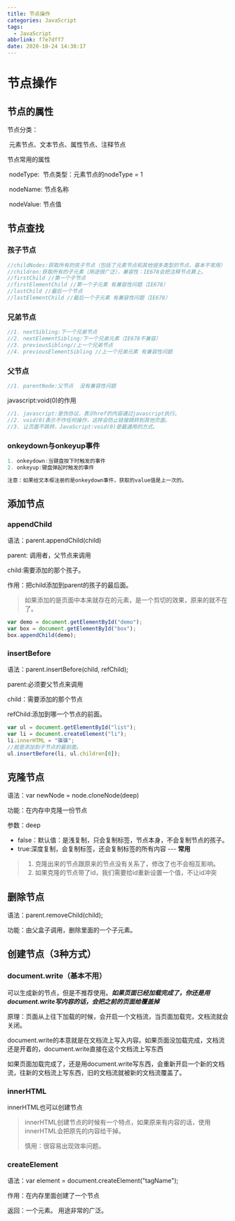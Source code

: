 ```yaml
---
title: 节点操作
categories: JavaScript
tags:
  - JavaScript
abbrlink: f7e7dff7
date: 2020-10-24 14:38:17
---
```


# 节点操作

## 节点的属性

节点分类：

​	元素节点、文本节点、属性节点、注释节点

节点常用的属性

​	nodeType:  节点类型：元素节点的nodeType = 1

​	nodeName: 节点名称

​	nodeValue: 节点值
<!--more-->

## 节点查找

### 孩子节点

```javascript
//childNodes:获取所有的孩子节点（包括了元素节点和其他很多类型的节点，基本不常用）
//children:获取所有的子元素（用途很广泛），兼容性：IE678会把注释节点算上。
//firstChild //第一个子节点
//firstElementChild //第一个子元素 有兼容性问题（IE678）
//lastChild //最后一个节点
//lastElementChild //最后一个子元素 有兼容性问题（IE678）
```

### 兄弟节点

```javascript
//1. nextSibling:下一个兄弟节点
//2. nextElementSibling:下一个兄弟元素（IE678不兼容）
//3. previousSibling//上一个兄弟节点
//4. previousElementSibling //上一个兄弟元素 有兼容性问题
```

### 父节点

```javascript
//1. parentNode:父节点  没有兼容性问题
```

javascript:void(0)的作用

```javascript
//1. javascript:是伪协议，表示href的内容通过javascript执行。
//2. void(0)表示不作任何操作，这样会防止链接跳转到其他页面。
//3. 让页面不跳转，JavaScript:void(0)是最通用的方式。
```

### onkeydown与onkeyup事件

```javascript
1. onkeydown:当键盘按下时触发的事件
2. onkeyup:键盘弹起时触发的事件

注意：如果给文本框注册的是onkeydown事件，获取的value值是上一次的。
```



## 添加节点

### appendChild

语法：parent.appendChild(child)

parent: 调用者，父节点来调用

child:需要添加的那个孩子。

作用：把child添加到parent的孩子的最后面。

> 如果添加的是页面中本来就存在的元素，是一个剪切的效果，原来的就不在了。

```javascript
var demo = document.getElementById("demo");
var box = document.getElementById("box");
box.appendChild(demo);
```

### insertBefore

语法：parent.insertBefore(child, refChild);

parent:必须要父节点来调用

child：需要添加的那个节点

refChild:添加到哪一个节点的前面。

```javascript
var ul = document.getElementById("list");
var li = document.createElement("li");
li.innerHTML = "骥骥";
//就是添加到子节点的最前面。
ul.insertBefore(li, ul.children[0]);
```



## 克隆节点

语法：var newNode = node.cloneNode(deep)

功能：在内存中克隆一份节点

参数：deep

- false：默认值：是浅复制，只会复制标签，节点本身，不会复制节点的孩子。
- true:深度复制，会复制标签，还会复制标签的所有内容 --- **常用**

> 1. 克隆出来的节点跟原来的节点没有关系了，修改了也不会相互影响。
> 2. 如果克隆的节点带了id，我们需要给id重新设置一个值，不让id冲突



## 删除节点

语法：parent.removeChild(child);

功能：由父盒子调用，删除里面的一个子元素。


## 创建节点（3种方式）

### document.write（基本不用）

可以生成新的节点，但是不推荐使用。***如果页面已经加载完成了，你还是用document.write写内容的话，会把之前的页面给覆盖掉*** 

原理：页面从上往下加载的时候，会开启一个文档流，当页面加载完，文档流就会关闭。

document.write的本意就是在文档流上写入内容。如果页面没加载完成，文档流还是开着的，document.write直接在这个文档流上写东西

如果页面加载完成了，还是用document.write写东西，会重新开启一个新的文档流，往新的文档流上写东西，旧的文档流就被新的文档流覆盖了。

### innerHTML

innerHTML也可以创建节点

> innerHTML创建节点的时候有一个特点，如果原来有内容的话，使用innerHTML会把原先的内容给干掉。
>
> 慎用：很容易出现效率问题。

### createElement

语法：var element = document.createElement("tagName");

作用：在内存里面创建了一个节点

返回：一个元素。 用途非常的广泛。

